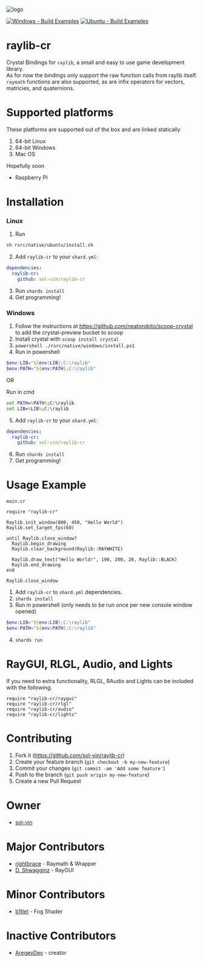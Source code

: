 ![logo](logo/raylib-cr_256x256.png)

[![Windows - Build Examples](https://github.com/sol-vin/raylib-cr/actions/workflows/windows-build.yml/badge.svg)](https://github.com/sol-vin/raylib-cr/actions/workflows/windows-build.yml)
[![Ubuntu - Build Examples](https://github.com/sol-vin/raylib-cr/actions/workflows/ubuntu-build.yml/badge.svg)](https://github.com/sol-vin/raylib-cr/actions/workflows/ubuntu-build.yml)

# raylib-cr

Crystal Bindings for `raylib`, a small and easy to use game development library.  
As for now the bindings only support the raw function calls from raylib itself.
`raymath` functions are also supported, as are infix operators for vectors,
matricies, and quaternions.
# Supported platforms

These platforms are supported out of the box and are linked statically
1. 64-bit Linux
2. 64-bit Windows
3. Mac OS

Hopefully soon  
 - Raspberry PI

# Installation

### Linux
1. Run
```sh
sh rsrc/native/ubuntu/install.sh
```
2. Add `raylib-cr` to your `shard.yml`:
```yml
dependencies:
  raylib-cr:
    github: sol-vin/raylib-cr
```
3. Run `shards install`
4. Get programming!

### Windows

1. Follow the instructions at https://github.com/neatorobito/scoop-crystal to add the crystal-preview bucket to scoop
2. Install crystal with `scoop install crystal`
3. `powershell ./rsrc/native/windows/install.ps1`
4. Run in powershell
```powershell
$env:LIB="${env:LIB};C:\raylib"
$env:PATH="${env:PATH};C:\raylib"
```

OR

Run in cmd
```cmd
set PATH=%PATH%;C:\raylib
set LIB=%LIB%;C:\raylib
```
5. Add `raylib-cr` to your `shard.yml`:
```yml
dependencies:
  raylib-cr:
    github: sol-vin/raylib-cr
```
6. Run `shards install`
7. Get programming!

# Usage Example

`main.cr`

```crystal
require "raylib-cr"

Raylib.init_window(800, 450, "Hello World")
Raylib.set_target_fps(60)

until Raylib.close_window?
  Raylib.begin_drawing
  Raylib.clear_background(Raylib::RAYWHITE)
  
  Raylib.draw_text("Hello World!", 190, 200, 20, Raylib::BLACK)
  Raylib.end_drawing
end

Raylib.close_window
```
 1. Add `raylib-cr` to `shard.yml` dependencies.
 2. `shards install`
 3. Run in powershell (only needs to be run once per new console window opened)
```powershell
$env:LIB="${env:LIB};C:\raylib"
$env:PATH="${env:PATH};C:\raylib"
```
 4. `shards run`

# RayGUI, RLGL, Audio, and Lights
If you need to extra functionality, RLGL, RAudio and Lights can be included with the following.
```crystal
require "raylib-cr/raygui"
require "raylib-cr/rlgl"
require "raylib-cr/audio"
require "raylib-cr/lights"
```
# Contributing

1. Fork it (https://github.com/sol-vin/raylib-cr)
2. Create your feature branch (`git checkout -b my-new-feature`)
3. Commit your changes (`git commit -am 'Add some feature'`)
4. Push to the branch (`git push origin my-new-feature`)
5. Create a new Pull Request

# Owner
- [sol-vin](https://github.com/sol-vin)

# Major Contributors
- [rightbrace](https://github.com/b1tlet) - Raymath & Wrapper
- [D. Shwagginz](https://github.com/D-Shwagginz) - RayGUI
# Minor Contributors
- [b1tlet](https://github.com/b1tlet) - Fog Shader

# Inactive Contributors
- [AregevDev](https://github.com/AregevDev) - creator
